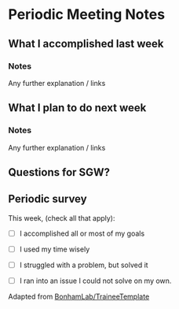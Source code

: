 # Periodic Meeting Notes

## What I accomplished last week

### Notes

Any further explanation / links

## What I plan to do next week

### Notes

Any further explanation / links

## Questions for SGW?


## Periodic survey

This week, (check all that apply):

- [ ] I accomplished all or most of my goals
- [ ] I used my time wisely
- [ ] I struggled with a problem, but solved it
- [ ] I ran into an issue I could not solve on my own.


Adapted from [BonhamLab/TraineeTemplate](https://github.com/BonhamLab/TraineeTemplate/blob/main/PeriodicMeetings/YYYY-MM-DD_template.md)
